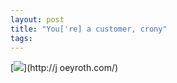 ```yaml
---
layout: post
title: "You['re] a customer, crony"
tags:
---
```

[![](http://24.media.tumblr.com/tumblr_lmkzd0dEGx1qfupq5o1_1280.jpg)](http://j
oeyroth.com/)

